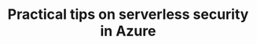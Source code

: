 ---
title: Practical tips on serverless security in Azure
description: |
  There is news of yet another data breach every other day. New cybersecurity threats are emerging almost daily. Serverless makes running apps on cloud very easy, perhaps too easy and developers can overlook security concerns. One small mistake and you may be in the next data breach report.

  **Security in cloud is everyone's responsibility**, it is not just for your cloud provider and cybersecurity team to manage, but application developers  should understand and own it as well.

  I will share with you a few practical tips for security when building serverless applications in Azure. My definition of serverless includes the usual azure functions but also other services like azure storage, service bus, cosmosdb and virtual network that are frequently used together in a microservices architecture.

  - Do you know how to authorize a function app with AzureAD?
  - Do you know how to allow a backend api app to be called from only a front-end web/function app?
  - Do you know the best practice to securely store application config values such as connection strings or API keys?
  - Do you know how to limit a service bus being accessible from only your function app and not from all of internet?

  If you would like to know answers to questions like this above then this talk is for you.

  *This talk will assume some experience in Azure Function Apps.*
speaker: Pratik Khasnabis
bio: |
  Pratik is a Solution Architect with a developer background and experienced in all things related to integration (web service, api, message/service bus, events). He has been tinkering on Azure since it was first announced and he is passionate about Azure and a strong advocate of cloud native architecture patterns. 

  Currently he is desgning and building a digital system on azure utlising many serverless services Azure has to offer.

  Pratik has following cloud certifications : 

  - MCSD - Azure Solutions Architect
  - MCSE - Cloud Platform and Infrastructure
  - AWS - Solution Architect Associate

  He has previously presented at DDD Melbourne, Vic.Net and Alt.Net Meetups
image: /images/speakers/Pratik_Khasnabis.jpg
twitter: softveda
---